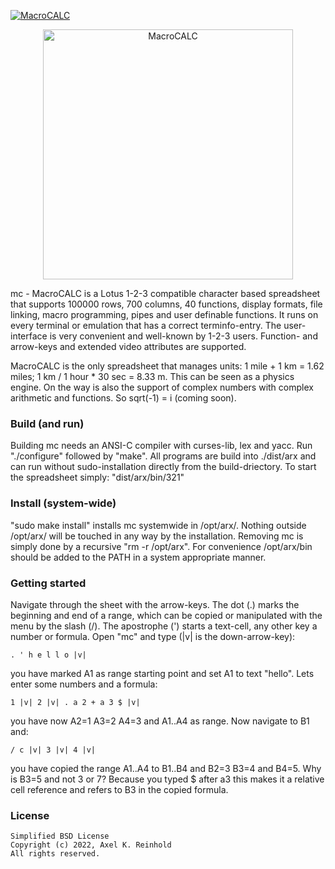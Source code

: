 [![MacroCALC](https://mc.freakout.de/assets/logo.jpg "")](https://mc.freakout.de/ "MacroCALC")
<p align="center">
  <a href="https://mc.freakout.de/">
    <img alt="MacroCALC" src="https://mc.freakout.de/assets/logo.jpg" width="400" />
  </a>
</p

mc - MacroCALC is a Lotus 1-2-3 compatible character based spreadsheet that
supports 100000 rows, 700 columns, 40 functions, display formats, file linking,
macro programming, pipes and user definable functions.  It runs on every
terminal or emulation that has a correct terminfo-entry.  The user-interface is
very convenient and well-known by 1-2-3 users.  Function- and arrow-keys and
extended video attributes are supported.

MacroCALC is the only spreadsheet that manages units: 1 mile + 1 km = 1.62
miles; 1 km / 1 hour * 30 sec = 8.33 m.  This can be seen as a physics engine.
On the way is also the support of complex numbers with complex arithmetic and
functions.  So sqrt(-1) = i (coming soon).

### Build (and run)
Building mc needs an ANSI-C compiler with curses-lib, lex and yacc.  Run
"./configure" followed by "make".  All programs are build into ./dist/arx and
can run without sudo-installation directly from the build-driectory.  To start
the spreadsheet simply: "dist/arx/bin/321"

### Install (system-wide)
"sudo make install" installs mc systemwide in /opt/arx/.  Nothing outside
/opt/arx/ will be touched in any way by the installation.  Removing mc is simply
done by a recursive "rm -r /opt/arx".  For convenience /opt/arx/bin should be
added to the PATH in a system appropriate manner.

### Getting started
Navigate through the sheet with the arrow-keys. The dot (.) marks the
beginning and end of a range, which can be copied or manipulated with the
menu by the slash (/). The apostrophe (') starts a text-cell, any other
key a number or formula. Open "mc" and type (|v| is the down-arrow-key):

    . ' h e l l o |v|  

you have marked A1 as range starting point and set A1 to text "hello".
Lets enter some numbers and a formula:

    1 |v| 2 |v| . a 2 + a 3 $ |v|  

you have now A2=1 A3=2 A4=3 and A1..A4 as range. Now navigate to B1 and:

    / c |v| 3 |v| 4 |v|

you have copied the range A1..A4 to B1..B4 and B2=3 B3=4 and B4=5.
Why is B3=5 and not 3 or 7? Because you typed $ after a3 this makes it
a relative cell reference and refers to B3 in the copied formula.

### License
    Simplified BSD License
    Copyright (c) 2022, Axel K. Reinhold
    All rights reserved.
